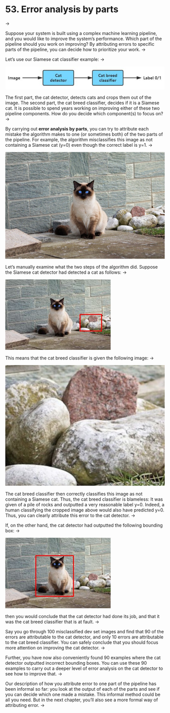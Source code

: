 # 53. Error analysis by parts
->

Suppose your system is built using a complex machine learning pipeline, and you would like to improve the system’s performance. Which part of the pipeline should you work on improving? By attributing errors to specific parts of the pipeline, you can decide how to prioritize your work.
->

Let’s use our Siamese cat classifier example:
->

![img](../imgs/C53_01.png)

The first part, the cat detector, detects cats and crops them out of the image. The second part, the cat breed classifier, decides if it is a Siamese cat. It is possible to spend years working on improving either of these two pipeline components. How do you decide which component(s) to focus on?
->

By carrying out ​**error analysis by parts​**, you can try to attribute each mistake the algorithm makes to one (or sometimes both) of the two parts of the pipeline. For example, the algorithm misclassifies this image as not containing a Siamese cat (y=0) even though the correct label is y=1.
->

![img](../imgs/C53_02.png)

Let’s manually examine what the two steps of the algorithm did. Suppose the Siamese cat detector had detected a cat as follows:
->

![img](../imgs/C53_03.png)

This means that the cat breed classifier is given the following image:
->

![img](../imgs/C53_04.png)

The cat breed classifier then correctly classifies this image as not containing a Siamese cat. Thus, the cat breed classifier is blameless: It was given of a pile of rocks and outputted a very reasonable label y=0. Indeed, a human classifying the cropped image above would also have predicted y=0. Thus, you can clearly attribute this error to the cat detector.
->

If, on the other hand, the cat detector had outputted the following bounding box:
->

![img](../imgs/C53_05.png)

then you would conclude that the cat detector had done its job, and that it was the cat breed classifier that is at fault.
->

Say you go through 100 misclassified dev set images and find that 90 of the errors are attributable to the cat detector, and only 10 errors are attributable to the cat breed classifier. You can safely conclude that you should focus more attention on improving the cat detector.
->

Further, you have now also conveniently found 90 examples where the cat detector outputted incorrect bounding boxes. You can use these 90 examples to carry out a deeper level of error analysis on the cat detector to see how to improve that.
->

Our description of how you attribute error to one part of the pipeline has been informal so far: you look at the output of each of the parts and see if you can decide which one made a mistake. This informal method could be all you need. But in the next chapter, you’ll also see a more formal way of attributing error.
->